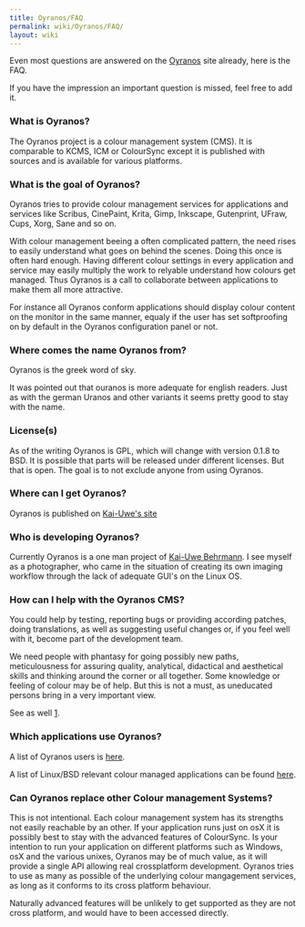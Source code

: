 ```yaml
---
title: Oyranos/FAQ
permalink: wiki/Oyranos/FAQ/
layout: wiki
---
```


Even most questions are answered on the
[Oyranos](http://www.oyranos.org) site already, here is the FAQ.

If you have the impression an important question is missed, feel free to
add it.

### What is Oyranos?

The Oyranos project is a colour management system (CMS). It is
comparable to KCMS, ICM or ColourSync except it is published with
sources and is available for various platforms.

### What is the goal of Oyranos?

Oyranos tries to provide colour management services for applications and
services like Scribus, CinePaint, Krita, Gimp, Inkscape, Gutenprint,
UFraw, Cups, Xorg, Sane and so on.

With colour management beeing a often complicated pattern, the need
rises to easily understand what goes on behind the scenes. Doing this
once is often hard enough. Having different colour settings in every
application and service may easily multiply the work to relyable
understand how colours get managed. Thus Oyranos is a call to
collaborate between applications to make them all more attractive.

For instance all Oyranos conform applications should display colour
content on the monitor in the same manner, equaly if the user has set
softproofing on by default in the Oyranos configuration panel or not.

### Where comes the name Oyranos from?

Oyranos is the greek word of sky.

It was pointed out that ouranos is more adequate for english readers.
Just as with the german Uranos and other variants it seems pretty good
to stay with the name.

### License(s)

As of the writing Oyranos is GPL, which will change with version 0.1.8
to BSD. It is possible that parts will be released under different
licenses. But that is open. The goal is to not exclude anyone from using
Oyranos.

### Where can I get Oyranos?

Oyranos is published on [Kai-Uwe's
site](http://www.behrmann.name/index.php?option=com_content&task=view&id=34&Itemid=68)

### Who is developing Oyranos?

Currently Oyranos is a one man project of [Kai-Uwe
Behrmann](http://www.behrmann.name). I see myself as a photographer, who
came in the situation of creating its own imaging workflow through the
lack of adequate GUI's on the Linux OS.

### How can I help with the Oyranos CMS?

You could help by testing, reporting bugs or providing according
patches, doing translations, as well as suggesting useful changes or, if
you feel well with it, become part of the development team.

We need people with phantasy for going possibly new paths,
meticulousness for assuring quality, analytical, didactical and
aesthetical skills and thinking around the corner or all together. Some
knowledge or feeling of colour may be of help. But this is not a must,
as uneducated persons bring in a very important view.

See as well [1](http://www.oyranos.org/#devel).

### Which applications use Oyranos?

A list of Oyranos users is [here](http://www.oyranos.org/#audience).

A list of Linux/BSD relevant colour managed applications can be found
[here](http://www.oyranos.org/wiki/index.php?title=Applications).

### Can Oyranos replace other Colour management Systems?

This is not intentional. Each colour management system has its strengths
not easily reachable by an other. If your application runs just on osX
it is possibly best to stay with the advanced features of ColourSync. Is
your intention to run your application on different platforms such as
Windows, osX and the various unixes, Oyranos may be of much value, as it
will provide a single API allowing real crossplatform development.
Oyranos tries to use as many as possible of the underlying colour
mangagement services, as long as it conforms to its cross platform
behaviour.

Naturally advanced features will be unlikely to get supported as they
are not cross platform, and would have to been accessed directly.
